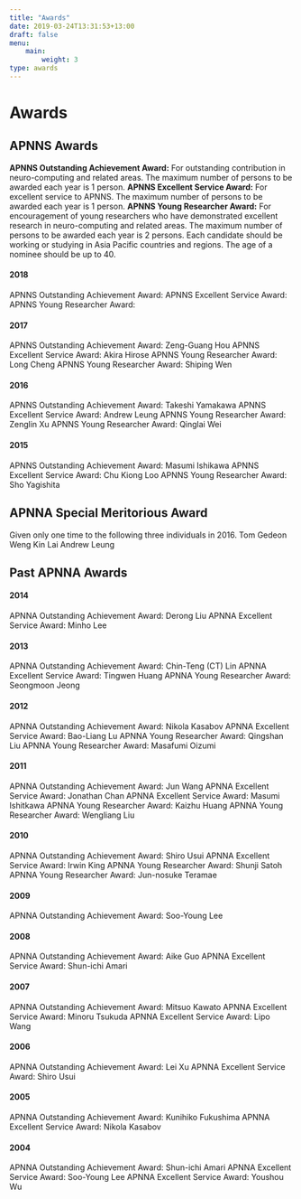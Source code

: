 ```yaml
---
title: "Awards"
date: 2019-03-24T13:31:53+13:00
draft: false
menu:
    main:
        weight: 3
type: awards
---
```


# Awards

## APNNS Awards

**APNNS Outstanding Achievement Award:** For outstanding contribution in neuro-computing and related areas. The maximum number of persons to be awarded each year is 1 person.
**APNNS Excellent Service Award:** For excellent service to APNNS. The maximum number of persons to be awarded each year is 1 person.
**APNNS Young Researcher Award:** For encouragement of young researchers who have demonstrated excellent research in neuro-computing and related areas. The maximum number of persons to be awarded each year is 2 persons. Each candidate should be working or studying in Asia Pacific countries and regions. The age of a nominee should be up to 40.

#### 2018

APNNS Outstanding Achievement Award:
APNNS Excellent Service Award:
APNNS Young Researcher Award:

#### 2017

APNNS Outstanding Achievement Award: Zeng-Guang Hou
APNNS Excellent Service Award: Akira Hirose
APNNS Young Researcher Award: Long Cheng
APNNS Young Researcher Award: Shiping Wen

#### 2016

APNNS Outstanding Achievement Award: Takeshi Yamakawa
APNNS Excellent Service Award: Andrew Leung
APNNS Young Researcher Award: Zenglin Xu
APNNS Young Researcher Award: Qinglai Wei

#### 2015

APNNS Outstanding Achievement Award: Masumi Ishikawa
APNNS Excellent Service Award: Chu Kiong Loo
APNNS Young Researcher Award: Sho Yagishita

## APNNA Special Meritorious Award

Given only one time to the following three individuals in 2016.
Tom Gedeon
Weng Kin Lai
Andrew Leung

## Past APNNA Awards

#### 2014


APNNA Outstanding Achievement Award: Derong Liu
APNNA Excellent Service Award: Minho Lee

#### 2013

APNNA Outstanding Achievement Award: Chin-Teng (CT) Lin
APNNA Excellent Service Award: Tingwen Huang
APNNA Young Researcher Award: Seongmoon Jeong

#### 2012

APNNA Outstanding Achievement Award: Nikola Kasabov
APNNA Excellent Service Award: Bao-Liang Lu
APNNA Young Researcher Award: Qingshan Liu
APNNA Young Researcher Award: Masafumi Oizumi

#### 2011

APNNA Outstanding Achievement Award: Jun Wang
APNNA Excellent Service Award: Jonathan Chan
APNNA Excellent Service Award: Masumi Ishitkawa
APNNA Young Researcher Award: Kaizhu Huang
APNNA Young Researcher Award: Wengliang Liu

#### 2010

APNNA Outstanding Achievement Award: Shiro Usui
APNNA Excellent Service Award: Irwin King
APNNA Young Researcher Award: Shunji Satoh
APNNA Young Researcher Award: Jun-nosuke Teramae

#### 2009

APNNA Outstanding Achievement Award: Soo-Young Lee

#### 2008

APNNA Outstanding Achievement Award: Aike Guo
APNNA Excellent Service Award: Shun-ichi Amari

#### 2007

APNNA Outstanding Achievement Award: Mitsuo Kawato
APNNA Excellent Service Award: Minoru Tsukuda
APNNA Excellent Service Award: Lipo Wang

#### 2006


APNNA Outstanding Achievement Award: Lei Xu
APNNA Excellent Service Award: Shiro Usui

#### 2005

APNNA Outstanding Achievement Award: Kunihiko Fukushima
APNNA Excellent Service Award: Nikola Kasabov

#### 2004

APNNA Outstanding Achievement Award: Shun-ichi Amari
APNNA Excellent Service Award: Soo-Young Lee
APNNA Excellent Service Award: Youshou Wu